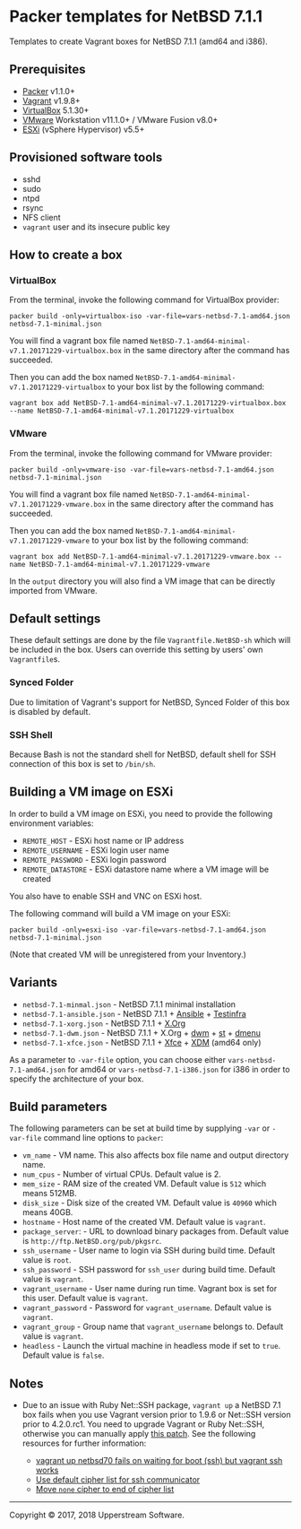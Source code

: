 # Packer templates for NetBSD 7.1.1

Templates to create Vagrant boxes for NetBSD 7.1.1 (amd64 and i386).


## Prerequisites

* [Packer][] v1.1.0+
* [Vagrant][] v1.9.8+
* [VirtualBox][] 5.1.30+
* [VMware][] Workstation v11.1.0+ / VMware Fusion v8.0+
* [ESXi][] (vSphere Hypervisor) v5.5+

[ESXi]: http://www.vmware.com/products/vsphere-hypervisor
  "Free VMware vSphere Hypervisor, Free Virtualization (ESXi)"
[Packer]: https://www.packer.io/ "Packer by HashiCorp"
[Vagrant]: https://www.vagrantup.com/ "Vagrant"
[VirtualBox]: https://www.virtualbox.org/ "Oracle VM VirtualBox"
[VMware]: http://www.vmware.com/
  "VMware Virtualization for Desktop &amp; Server, Application, Public &amp; Hybrid Clouds"


## Provisioned software tools

* sshd
* sudo
* ntpd
* rsync
* NFS client
* `vagrant` user and its insecure public key


## How to create a box

### VirtualBox

From the terminal, invoke the following command for VirtualBox provider:

    packer build -only=virtualbox-iso -var-file=vars-netbsd-7.1-amd64.json netbsd-7.1-minimal.json

You will find a vagrant box file named `NetBSD-7.1-amd64-minimal-v7.1.20171229-virtualbox.box`
in the same directory after the command has succeeded.

Then you can add the box named `NetBSD-7.1-amd64-minimal-v7.1.20171229-virtualbox`
to your box list by the following command:

    vagrant box add NetBSD-7.1-amd64-minimal-v7.1.20171229-virtualbox.box --name NetBSD-7.1-amd64-minimal-v7.1.20171229-virtualbox

### VMware

From the terminal, invoke the following command for VMware provider:

    packer build -only=vmware-iso -var-file=vars-netbsd-7.1-amd64.json netbsd-7.1-minimal.json

You will find a vagrant box file named `NetBSD-7.1-amd64-minimal-v7.1.20171229-vmware.box`
in the same directory after the command has succeeded.

Then you can add the box named `NetBSD-7.1-amd64-minimal-v7.1.20171229-vmware`
to your box list by the following command:

    vagrant box add NetBSD-7.1-amd64-minimal-v7.1.20171229-vmware.box --name NetBSD-7.1-amd64-minimal-v7.1.20171229-vmware

In the `output` directory you will also find a VM image that can be
directly imported from VMware.


## Default settings

These default settings are done by the file `Vagrantfile.NetBSD-sh`
which will be included in the box.  Users can override this setting by
users' own `Vagrantfile`s.

### Synced Folder

Due to limitation of Vagrant's support for NetBSD, Synced Folder of
this box is disabled by default.

### SSH Shell

Because Bash is not the standard shell for NetBSD, default shell for
SSH connection of this box is set to `/bin/sh`.


## Building a VM image on ESXi

In order to build a VM image on ESXi, you need to provide the following
environment variables:

* `REMOTE_HOST` - ESXi host name or IP address
* `REMOTE_USERNAME` - ESXi login user name
* `REMOTE_PASSWORD` - ESXi login password
* `REMOTE_DATASTORE` - ESXi datastore name where a VM image will be
  created

You also have to enable SSH and VNC on ESXi host.

The following command will build a VM image on your ESXi:

    packer build -only=esxi-iso -var-file=vars-netbsd-7.1-amd64.json netbsd-7.1-minimal.json

(Note that created VM will be unregistered from your Inventory.)


## Variants

* `netbsd-7.1-minmal.json` - NetBSD 7.1.1 minimal installation
* `netbsd-7.1-ansible.json` - NetBSD 7.1.1 + [Ansible][] + [Testinfra][]
* `netbsd-7.1-xorg.json` - NetBSD 7.1.1 + [X.Org][]
* `netbsd-7.1-dwm.json` - NetBSD 7.1.1 + X.Org + [dwm][] + [st][] +
  [dmenu][]
* `netbsd-7.1-xfce.json` - NetBSD 7.1.1 + [Xfce][] + [XDM][] (amd64 only)

[Ansible]: https://www.ansible.com/ "Ansible is Simple IT Automation"
[Testinfra]: https://testinfra.readthedocs.io/en/latest/
    "Testinfra test your infrastructure &mdash; testinfra 1.10.0 documentation"
[dmenu]: http://tools.suckless.org/dmenu/ "dmenu | suckless.org tools"
[dwm]: http://dwm.suckless.org/
    "suckless.org dwm - dynamic window manager"
[st]: http://st.suckless.org/ "suckless.org st - simple terminal"
[X.Org]: https://www.x.org/wiki/ "X.Org"
[XDM]: https://www.x.org/releases/X11R7.6/doc/man/man1/xdm.1.xhtml "XDM"
[Xfce]: http://www.xfce.org/ "Xfce Desktop Environment"

As a parameter to `-var-file` option, you can choose either
`vars-netbsd-7.1-amd64.json` for amd64 or `vars-netbsd-7.1-i386.json`
for i386 in order to specify the architecture of your box.


## Build parameters

The following parameters can be set at build time by supplying `-var`
or `-var-file` command line options to `packer`:

* `vm_name` - VM name.  This also affects box file name and output
  directory name.
* `num_cpus` - Number of virtual CPUs.  Default value is 2.
* `mem_size` - RAM size of the created VM.  Default value is `512`
  which means 512MB.
* `disk_size` - Disk size of the created VM.  Default value is `40960`
  which means 40GB.
* `hostname` - Host name of the created VM.  Default value is `vagrant`.
* `package_server`: - URL to download binary packages from.  Default
  value is `http://ftp.NetBSD.org/pub/pkgsrc`.
* `ssh_username` - User name to login via SSH during build time.
  Default value is `root`.
* `ssh_password` - SSH password for `ssh_user` during build time.
  Default value is `vagrant`.
* `vagrant_username` - User name during run time.  Vagrant box is set
  for this user.  Default value is `vagrant`.
* `vagrant_password` - Password for `vagrant_username`.  Default value
  is `vagrant`.
* `vagrant_group` - Group name that `vagrant_username` belongs to.
  Default value is `vagrant`.
* `headless` - Launch the virtual machine in headless mode if set to
  `true`.  Default value is `false`.


## Notes

* Due to an issue with Ruby Net::SSH package, `vagrant up` a NetBSD 7.1
  box fails when you use Vagrant version prior to 1.9.6 or Net::SSH
  version prior to 4.2.0.rc1.  You need to upgrade Vagrant or Ruby
  Net::SSH, otherwise you can manually apply [this patch](../patches/net-ssh.patch).
  See the following resources for further information:

    * [vagrant up netbsd70 fails on waiting for boot (ssh) but vagrant ssh works](https://github.com/mitchellh/vagrant/issues/6640)
    * [Use default cipher list for ssh communicator](https://github.com/mitchellh/vagrant/pull/8661)
    * [Move `none` cipher to end of cipher list](https://github.com/net-ssh/net-ssh/pull/525)

- - -

Copyright &copy; 2017, 2018 Upperstream Software.
